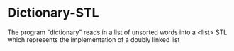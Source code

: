 # Dictionary-STL
The program "dictionary" reads in a list of unsorted words into a &lt;list> STL which represents the implementation of a doubly linked list
